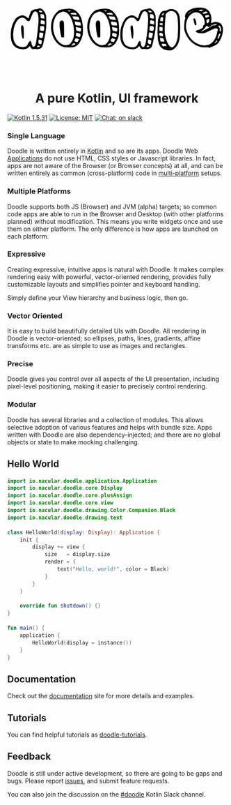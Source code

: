 <div style="text-align:center"><img src="docs/img/doodle.svg" alt="doodle" style="height:100px;margin-bottom:50px"></div>
<div style="text-align:center"><h1>A pure Kotlin, UI framework</h1></div>

[![Kotlin 1.5.31](https://img.shields.io/badge/Kotlin-1.5.31-blue.svg?style=for-the-badge&logo=kotlin&logoColor=white)](http://kotlinlang.org)
[![License: MIT](https://img.shields.io/badge/License-MIT-green.svg?style=for-the-badge)](https://github.com/pusolito/doodle/blob/master/LICENSE)
[![Chat: on slack](https://img.shields.io/badge/slack-doodle-green.svg?style=for-the-badge&logo=slack)](https://kotlinlang.slack.com/messages/doodle)

### Single Language
Doodle is written entirely in [Kotlin](http://kotlinlang.org) and so are its apps. Doodle Web [Applications](https://nacular.github.io/doodle/docs/applications) do not use HTML,
CSS styles or Javascript libraries. In fact, apps are not aware of the Browser (or Browser concepts) at all, and can be written entirely
as common (cross-platform) code in [multi-platform](https://kotlinlang.org/docs/reference/platform-specific-declarations.html) setups.

### Multiple Platforms
Doodle supports both JS (Browser) and JVM (alpha) targets; so common code apps are able to run in the Browser and Desktop (with other platforms
planned) without modification. This means you write widgets once and use them on either platform. The only difference is how apps are launched on each 
platform.

### Expressive
Creating expressive, intuitive apps is natural with Doodle. It makes complex rendering easy with powerful, vector-oriented rendering,
provides fully customizable layouts and simplifies pointer and keyboard handling.

Simply define your View hierarchy and business logic, then go.

### Vector Oriented
It is easy to build beautifully detailed UIs with Doodle. All rendering in Doodle is vector-oriented; so ellipses, paths,
lines, gradients, affine transforms etc. are as simple to use as images and rectangles. 

### Precise

Doodle gives you control over all aspects of the UI presentation, including pixel-level positioning, making it easier to precisely
control rendering.

### Modular

Doodle has several libraries and a collection of modules. This allows selective adoption of various features and helps
with bundle size. Apps written with Doodle are also dependency-injected; and there are no global objects or state to make mocking challenging. 

## Hello World
```kotlin
import io.nacular.doodle.application.Application
import io.nacular.doodle.core.Display
import io.nacular.doodle.core.plusAssign
import io.nacular.doodle.core.view
import io.nacular.doodle.drawing.Color.Companion.Black
import io.nacular.doodle.drawing.text

class HelloWorld(display: Display): Application {
    init {
        display += view {
            size   = display.size
            render = {
                text("Hello, world!", color = Black)
            }
        }
    }

    override fun shutdown() {}
}

fun main() {
    application {
        HelloWorld(display = instance())
    }
}
```
## Documentation

Check out the [documentation](https://nacular.github.io/doodle/) site for more details and examples.

## Tutorials

You can find helpful tutorials as [doodle-tutorials](https://nacular.github.io/doodle-tutorials).

## Feedback

Doodle is still under active development, so there are going to be gaps and bugs. Please report [issues](https://github.com/pusolito/doodle/issues),
and submit feature requests.

You can also join the discussion on the [#doodle](https://kotlinlang.slack.com/messages/doodle) Kotlin Slack channel.
